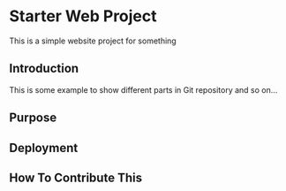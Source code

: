 # Starter Web Project

This is a simple website project for something

## Introduction

This is some example to show different parts in Git repository and
so on...
## Purpose

## Deployment

## How To Contribute This